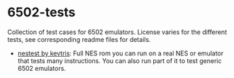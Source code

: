 # 6502-tests

Collection of test cases for 6502 emulators.  License varies for the different
tests, see corresponding readme files for details.

* [nestest by kevtris](kevtris_nestest/readme.md): Full NES rom you can run on a real NES or emulator that tests many
instructions.  You can also run part of it to test generic 6502 emulators.


